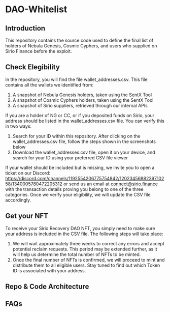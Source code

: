 # DAO-Whitelist

## Introduction
This repository contains the source code used to define the final list of holders of Nebula Genesis, Cosmic Cyphers, and users who supplied on Sirio Finance before the exploit.

## Check Elegibility
In the repository, you will find the file wallet_addresses.csv. This file contains all the wallets we identified from:

1. A snapshot of Nebula Genesis holders, taken using the SentX Tool
2. A snapshot of Cosmic Cyphers holders, taken using the SentX Tool
3. A snapshot of Sirio suppliers, retrieved through our internal APIs

If you are a holder of NG or CC, or if you deposited funds on Sirio, your address should be listed in the wallet_addresses.csv file. You can verify this in two ways:

1. Search for your ID within this repository. After clicking on the wallet_addresses.csv file, follow the steps shown in the screenshots below
2. Download the wallet_addresses.csv file, open it on your device, and search for your ID using your preferred CSV file viewer

If your wallet should be included but is missing, we invite you to open a ticket on our Discord:
https://discord.com/channels/1192554206775754842/1202345688239710258/1340005780472205312
or send us an email at connect@sirio.finance with the transaction details proving you belong to one of the three categories. Once we verify your eligibility, we will update the CSV file accordingly.

## Get your NFT
To receive your Sirio Recovery DAO NFT, you simply need to make sure your address is included in the CSV file. The following steps will take place:

1. We will wait approximately three weeks to correct any errors and accept potential reclaim requests. This period may be extended further, as it will help us determine the total number of NFTs to be minted.
2. Once the final number of NFTs is confirmed, we will proceed to mint and distribute them to all eligible users. Stay tuned to find out which Token ID is associated with your address.

## Repo & Code Architecture

## FAQs
